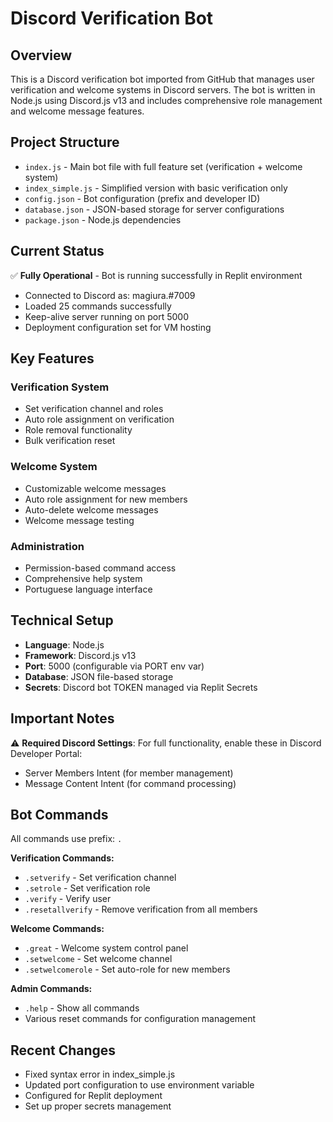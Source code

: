 # Discord Verification Bot

## Overview
This is a Discord verification bot imported from GitHub that manages user verification and welcome systems in Discord servers. The bot is written in Node.js using Discord.js v13 and includes comprehensive role management and welcome message features.

## Project Structure
- `index.js` - Main bot file with full feature set (verification + welcome system)
- `index_simple.js` - Simplified version with basic verification only
- `config.json` - Bot configuration (prefix and developer ID)
- `database.json` - JSON-based storage for server configurations
- `package.json` - Node.js dependencies

## Current Status
✅ **Fully Operational** - Bot is running successfully in Replit environment
- Connected to Discord as: magiura.#7009
- Loaded 25 commands successfully
- Keep-alive server running on port 5000
- Deployment configuration set for VM hosting

## Key Features
### Verification System
- Set verification channel and roles
- Auto role assignment on verification
- Role removal functionality
- Bulk verification reset

### Welcome System  
- Customizable welcome messages
- Auto role assignment for new members
- Auto-delete welcome messages
- Welcome message testing

### Administration
- Permission-based command access
- Comprehensive help system
- Portuguese language interface

## Technical Setup
- **Language**: Node.js
- **Framework**: Discord.js v13
- **Port**: 5000 (configurable via PORT env var)
- **Database**: JSON file-based storage
- **Secrets**: Discord bot TOKEN managed via Replit Secrets

## Important Notes
⚠️ **Required Discord Settings**: For full functionality, enable these in Discord Developer Portal:
- Server Members Intent (for member management)
- Message Content Intent (for command processing)

## Bot Commands
All commands use prefix: `.`

**Verification Commands:**
- `.setverify` - Set verification channel
- `.setrole` - Set verification role
- `.verify` - Verify user
- `.resetallverify` - Remove verification from all members

**Welcome Commands:**
- `.great` - Welcome system control panel
- `.setwelcome` - Set welcome channel
- `.setwelcomerole` - Set auto-role for new members

**Admin Commands:**
- `.help` - Show all commands
- Various reset commands for configuration management

## Recent Changes
- Fixed syntax error in index_simple.js
- Updated port configuration to use environment variable
- Configured for Replit deployment
- Set up proper secrets management
